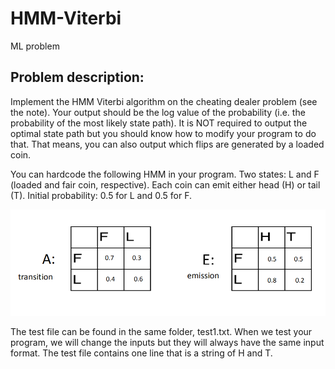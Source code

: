 # HMM-Viterbi
ML problem

## Problem description:
Implement the HMM Viterbi algorithm on the cheating dealer problem (see the note). Your 
output should be the log value of the probability (i.e. the probability of the most likely state 
path). It is NOT required to output the optimal state path but you should know how to modify 
your program to do that. That means, you can also output which flips are generated by a loaded 
coin. 

You can hardcode the following HMM in your program. Two states: L and F (loaded and fair 
coin, respective). Each coin can emit either head (H) or tail (T). 
Initial probability: 0.5 for L and 0.5 for F.

![Question Image](images/question.jpg)

The test file can be found in the same folder, test1.txt. When we test your program, we 
will change the inputs but they will always have the same input format. The test file contains 
one line that is a string of H and T.

